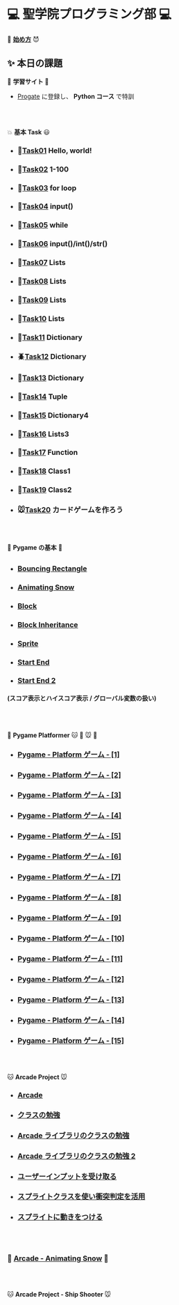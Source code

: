 # :computer: 聖学院プログラミング部 :computer:

:imp: [**始め方**](https://github.com/Seigakuin/todays_task/blob/master/Environment.md) :smiling_imp:

## :sparkles: 本日の課題

:hatching_chick: <b> 学習サイト </b> :dash:

- [Progate](https://prog-8.com/) に登録し、 **Python コース** で特訓

<br></br>

:boom: <b>基本 Task</b> :smiley:

###

- ### :whale2:[Task01](https://github.com/Seigakuin/todays_task/blob/master/task_projects/task01.md) Hello, world!
- ### :dolphin:[Task02](https://github.com/Seigakuin/todays_task/blob/master/task_projects/task02.md) 1-100
- ### :dragon:[Task03](https://github.com/Seigakuin/todays_task/blob/master/task_projects/task03.md) for loop
- ### :mouse2:[Task04](https://github.com/Seigakuin/todays_task/blob/master/task_projects/task04.md) input()
- ### :leopard:[Task05](https://github.com/Seigakuin/todays_task/blob/master/task_projects/task05.md) while
- ### :crocodile:[Task06](https://github.com/Seigakuin/todays_task/blob/master/task_projects/task06.md) input()/int()/str()
- ### :tiger2:[Task07](https://github.com/Seigakuin/todays_task/blob/master/task_projects/task07.md) Lists
- ### :monkey:[Task08](https://github.com/Seigakuin/todays_task/blob/master/task_projects/task08.md) Lists
- ### :horse:[Task09](https://github.com/Seigakuin/todays_task/blob/master/task_projects/task09.md) Lists
- ### :blowfish:[Task10](https://github.com/Seigakuin/todays_task/blob/master/task_projects/task10.md) Lists
- ### :koala:[Task11](https://github.com/Seigakuin/todays_task/blob/master/task_projects/task11.md) Dictionary
- ### :beetle:[Task12](https://github.com/Seigakuin/todays_task/blob/master/task_projects/task12.md) Dictionary
- ### :baby_chick:[Task13](https://github.com/Seigakuin/todays_task/blob/master/task_projects/task13.md) Dictionary
- ### :frog:[Task14](https://github.com/Seigakuin/todays_task/blob/master/task_projects/task14.md) Tuple
- ### :dog:[Task15](https://github.com/Seigakuin/todays_task/blob/master/task_projects/task15_Dictionary.md) Dictionary4
- ### :wolf:[Task16](https://github.com/Seigakuin/todays_task/blob/master/task_projects/task16_List.md) Lists3
- ### :rabbit:[Task17](https://github.com/Seigakuin/todays_task/blob/master/task_projects/task17_Function.md) Function
- ### :water_buffalo:[Task18](https://github.com/Seigakuin/todays_task/blob/master/task_projects/task18_Class1.md) Class1
- ### :bug:[Task19](https://github.com/Seigakuin/todays_task/blob/master/task_projects/task19_Class2.md) Class2
- ### :mouse:[Task20](https://github.com/Seigakuin/todays_task/blob/master/task_projects/task20_Class3_Cards.md) カードゲームを作ろう

<br></br>

:snake: <b>Pygame の基本</b> :snake:

##

- ### [Bouncing Rectangle](https://github.com/Seigakuin/todays_task/blob/master/pygame_projects/pygame_bouncingrectangle.md)

- ### [Animating Snow](https://github.com/Seigakuin/todays_task/blob/master/pygame_projects/pygame_animatingsnow.md)

- ### [Block](https://github.com/Seigakuin/todays_task/blob/master/pygame_projects/pygame_block.md)

- ### [Block Inheritance](https://github.com/Seigakuin/todays_task/blob/master/pygame_projects/pygame_block_inheritance.md)

- ### [Sprite](https://github.com/Seigakuin/todays_task/blob/master/pygame_projects/pygame_sprite.md)

- ### [Start End](https://github.com/Seigakuin/todays_task/blob/master/pygame_projects/pygame_startend.md)

- ### [Start End 2](https://github.com/Seigakuin/todays_task/blob/master/pygame_projects/blocks_sf.py)

#### (スコア表示とハイスコア表示 / グローバル変数の扱い)

<br></br>

:snake: <b>Pygame Platformer</b> :cat: :dog: :mouse: :hamster:

- ### [Pygame - Platform ゲーム - [1]](https://qiita.com/sf_/items/bccd0df2416571e2a937)
- ### [Pygame - Platform ゲーム - [2]](https://qiita.com/sf_/items/f635870e2d2d2921becf)
- ### [Pygame - Platform ゲーム - [3]](https://qiita.com/sf_/items/cbef581265e490f5c58d)
- ### [Pygame - Platform ゲーム - [4]](https://qiita.com/sf_/items/fe11d6cf4929694121a1)
- ### [Pygame - Platform ゲーム - [5]](https://qiita.com/sf_/items/71fd105b95670cb3028f)
- ### [Pygame - Platform ゲーム - [6]](https://qiita.com/sf_/items/d9c51ba4c67bfdd1448f)
- ### [Pygame - Platform ゲーム - [7]](https://qiita.com/sf_/items/aa41e26ae099c532f752)
- ### [Pygame - Platform ゲーム - [8]](https://qiita.com/sf_/items/3e47f856459da7909fa9)
- ### [Pygame - Platform ゲーム - [9]](https://qiita.com/sf_/items/aa85bff48cc99ff503d7)
- ### [Pygame - Platform ゲーム - [10]](https://qiita.com/sf_/items/c2616693902088740c10)
- ### [Pygame - Platform ゲーム - [11]](https://qiita.com/sf_/items/a9114bb8aaeba62fef48)
- ### [Pygame - Platform ゲーム - [12]](https://qiita.com/sf_/items/36d4270043829072c181)
- ### [Pygame - Platform ゲーム - [13]](https://qiita.com/sf_/items/8b40d6124a1a0b9d9708)
- ### [Pygame - Platform ゲーム - [14]](https://qiita.com/sf_/items/fc5727666b3baa62ecbb)
- ### [Pygame - Platform ゲーム - [15]](https://qiita.com/sf_/items/43a97c8681516f68aa8a)

<br></br>

:cat: <b> Arcade Project </b> :mouse:

- ### [Arcade](https://github.com/Seigakuin/todays_task/blob/master/task_projects/Task-%20arcade%E3%83%A9%E3%82%A4%E3%83%96%E3%83%A9%E3%83%AA%E3%81%A7%E5%9B%B3%E5%BD%A2%E6%8F%8F%E7%94%BB.md)

- ### [クラスの勉強](https://github.com/Seigakuin/todays_task/blob/master/task_projects/arcade_proj/arcade01.md)

* ### [Arcade ライブラリのクラスの勉強](https://github.com/Seigakuin/todays_task/blob/master/task_projects/arcade_proj/arcade02.md)

- ### [Arcade ライブラリのクラスの勉強 2](https://github.com/Seigakuin/todays_task/blob/master/task_projects/arcade_proj/arcade03.md)

- ### [ユーザーインプットを受け取る](https://github.com/Seigakuin/todays_task/blob/master/task_projects/arcade_proj/arcade04.md)

- ### [スプライトクラスを使い衝突判定を活用](https://github.com/Seigakuin/todays_task/blob/master/task_projects/arcade_proj/arcade05.md)

- ### [スプライトに動きをつける](https://github.com/Seigakuin/todays_task/blob/master/task_projects/arcade_proj/arcade06.md)

<br></br>

### :whale2: [Arcade - Animating Snow](https://github.com/Seigakuin/todays_task/blob/master/animating_snow.md) :dragon:

<br></br>

:cat: <b> Arcade Project - Ship Shooter </b> :mouse:
